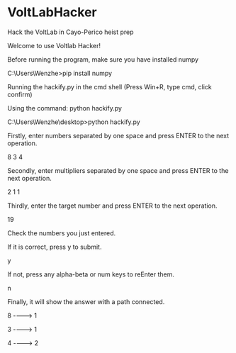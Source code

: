 # VoltLabHacker
Hack the VoltLab in Cayo-Perico heist prep

Welcome to use Voltlab Hacker!

Before running the program, make sure you have installed numpy

C:\Users\Wenzhe>pip install numpy

Running the hackify.py in the cmd shell (Press Win+R, type cmd, click confirm)

Using the command: python hackify.py

C:\Users\Wenzhe\desktop>python hackify.py

Firstly, enter numbers separated by one space and press ENTER to the next operation.

8 3 4

Secondly, enter multipliers separated by one space and press ENTER to the next operation.

2 1 1

Thirdly, enter the target number and press ENTER to the next operation.

19

Check the numbers you just entered. 

If it is correct, press y to submit.

y

If not, press any alpha-beta or num keys to reEnter them.

n

Finally, it will show the answer with a path connected.

8 ----> 1

3 ----> 1

4 ----> 2

